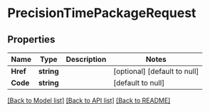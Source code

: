 # PrecisionTimePackageRequest

## Properties
Name | Type | Description | Notes
------------ | ------------- | ------------- | -------------
**Href** | **string** |  | [optional] [default to null]
**Code** | **string** |  | [default to null]

[[Back to Model list]](../README.md#documentation-for-models) [[Back to API list]](../README.md#documentation-for-api-endpoints) [[Back to README]](../README.md)

